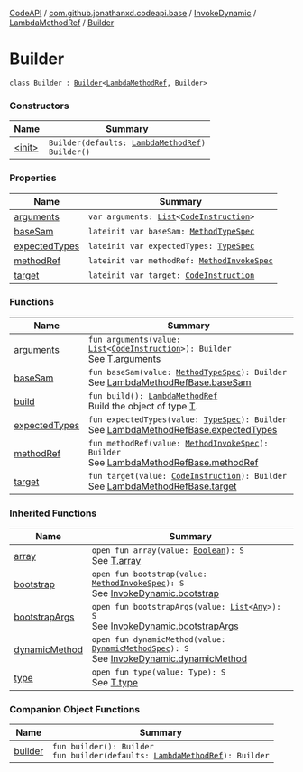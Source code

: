 [CodeAPI](../../../../index.md) / [com.github.jonathanxd.codeapi.base](../../../index.md) / [InvokeDynamic](../../index.md) / [LambdaMethodRef](../index.md) / [Builder](.)

# Builder

`class Builder : `[`Builder`](../../../-invoke-dynamic-base/-lambda-method-ref-base/-builder/index.md)`<`[`LambdaMethodRef`](../index.md)`, Builder>`

### Constructors

| Name | Summary |
|---|---|
| [&lt;init&gt;](-init-.md) | `Builder(defaults: `[`LambdaMethodRef`](../index.md)`)`<br>`Builder()` |

### Properties

| Name | Summary |
|---|---|
| [arguments](arguments.md) | `var arguments: `[`List`](https://kotlinlang.org/api/latest/jvm/stdlib/kotlin.collections/-list/index.html)`<`[`CodeInstruction`](../../../../com.github.jonathanxd.codeapi/-code-instruction.md)`>` |
| [baseSam](base-sam.md) | `lateinit var baseSam: `[`MethodTypeSpec`](../../../../com.github.jonathanxd.codeapi.common/-method-type-spec/index.md) |
| [expectedTypes](expected-types.md) | `lateinit var expectedTypes: `[`TypeSpec`](../../../-type-spec/index.md) |
| [methodRef](method-ref.md) | `lateinit var methodRef: `[`MethodInvokeSpec`](../../../../com.github.jonathanxd.codeapi.common/-method-invoke-spec/index.md) |
| [target](target.md) | `lateinit var target: `[`CodeInstruction`](../../../../com.github.jonathanxd.codeapi/-code-instruction.md) |

### Functions

| Name | Summary |
|---|---|
| [arguments](arguments.md) | `fun arguments(value: `[`List`](https://kotlinlang.org/api/latest/jvm/stdlib/kotlin.collections/-list/index.html)`<`[`CodeInstruction`](../../../../com.github.jonathanxd.codeapi/-code-instruction.md)`>): Builder`<br>See [T.arguments](#) |
| [baseSam](base-sam.md) | `fun baseSam(value: `[`MethodTypeSpec`](../../../../com.github.jonathanxd.codeapi.common/-method-type-spec/index.md)`): Builder`<br>See [LambdaMethodRefBase.baseSam](#) |
| [build](build.md) | `fun build(): `[`LambdaMethodRef`](../index.md)<br>Build the object of type [T](#). |
| [expectedTypes](expected-types.md) | `fun expectedTypes(value: `[`TypeSpec`](../../../-type-spec/index.md)`): Builder`<br>See [LambdaMethodRefBase.expectedTypes](#) |
| [methodRef](method-ref.md) | `fun methodRef(value: `[`MethodInvokeSpec`](../../../../com.github.jonathanxd.codeapi.common/-method-invoke-spec/index.md)`): Builder`<br>See [LambdaMethodRefBase.methodRef](#) |
| [target](target.md) | `fun target(value: `[`CodeInstruction`](../../../../com.github.jonathanxd.codeapi/-code-instruction.md)`): Builder`<br>See [LambdaMethodRefBase.target](#) |

### Inherited Functions

| Name | Summary |
|---|---|
| [array](../../../-invoke-dynamic-base/-lambda-method-ref-base/-builder/array.md) | `open fun array(value: `[`Boolean`](https://kotlinlang.org/api/latest/jvm/stdlib/kotlin/-boolean/index.html)`): S`<br>See [T.array](../../../-invoke-dynamic-base/-lambda-method-ref-base/-builder/array.md) |
| [bootstrap](../../../-invoke-dynamic-base/-lambda-method-ref-base/-builder/bootstrap.md) | `open fun bootstrap(value: `[`MethodInvokeSpec`](../../../../com.github.jonathanxd.codeapi.common/-method-invoke-spec/index.md)`): S`<br>See [InvokeDynamic.bootstrap](../../bootstrap.md) |
| [bootstrapArgs](../../../-invoke-dynamic-base/-lambda-method-ref-base/-builder/bootstrap-args.md) | `open fun bootstrapArgs(value: `[`List`](https://kotlinlang.org/api/latest/jvm/stdlib/kotlin.collections/-list/index.html)`<`[`Any`](https://kotlinlang.org/api/latest/jvm/stdlib/kotlin/-any/index.html)`>): S`<br>See [InvokeDynamic.bootstrapArgs](../../bootstrap-args.md) |
| [dynamicMethod](../../../-invoke-dynamic-base/-lambda-method-ref-base/-builder/dynamic-method.md) | `open fun dynamicMethod(value: `[`DynamicMethodSpec`](../../../../com.github.jonathanxd.codeapi.common/-dynamic-method-spec/index.md)`): S`<br>See [InvokeDynamic.dynamicMethod](../../dynamic-method.md) |
| [type](../../../-invoke-dynamic-base/-lambda-method-ref-base/-builder/type.md) | `open fun type(value: Type): S`<br>See [T.type](../../../-invoke-dynamic-base/-lambda-method-ref-base/-builder/type.md) |

### Companion Object Functions

| Name | Summary |
|---|---|
| [builder](builder.md) | `fun builder(): Builder`<br>`fun builder(defaults: `[`LambdaMethodRef`](../index.md)`): Builder` |
